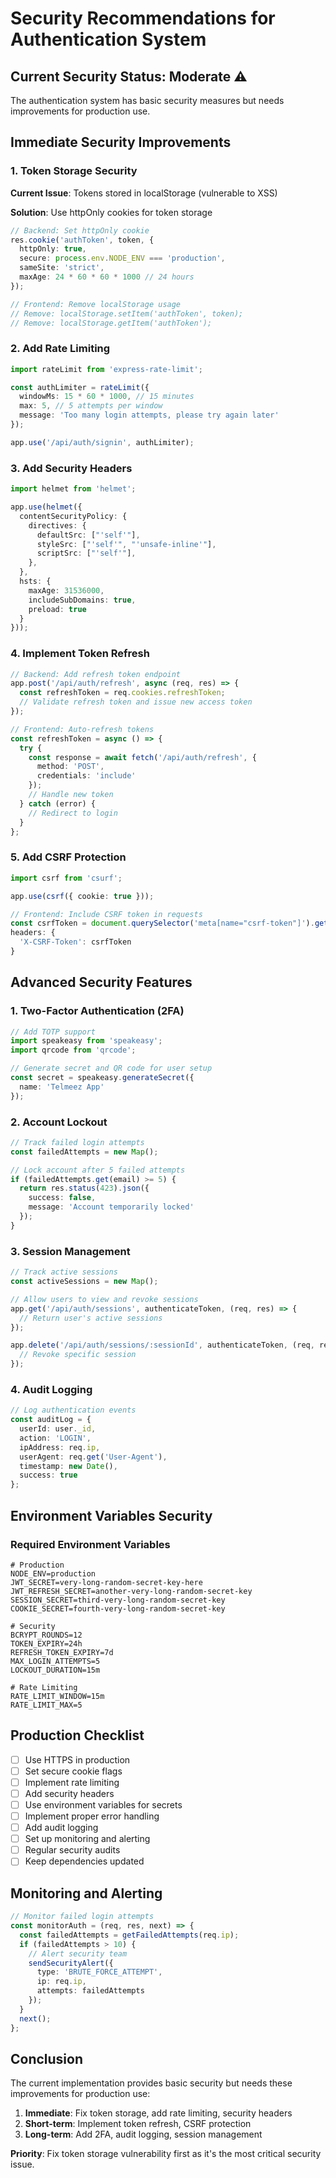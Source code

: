 # Security Recommendations for Authentication System

## Current Security Status: **Moderate** ⚠️

The authentication system has basic security measures but needs improvements for production use.

## Immediate Security Improvements

### 1. Token Storage Security
**Current Issue**: Tokens stored in localStorage (vulnerable to XSS)

**Solution**: Use httpOnly cookies for token storage
```typescript
// Backend: Set httpOnly cookie
res.cookie('authToken', token, {
  httpOnly: true,
  secure: process.env.NODE_ENV === 'production',
  sameSite: 'strict',
  maxAge: 24 * 60 * 60 * 1000 // 24 hours
});

// Frontend: Remove localStorage usage
// Remove: localStorage.setItem('authToken', token);
// Remove: localStorage.getItem('authToken');
```

### 2. Add Rate Limiting
```typescript
import rateLimit from 'express-rate-limit';

const authLimiter = rateLimit({
  windowMs: 15 * 60 * 1000, // 15 minutes
  max: 5, // 5 attempts per window
  message: 'Too many login attempts, please try again later'
});

app.use('/api/auth/signin', authLimiter);
```

### 3. Add Security Headers
```typescript
import helmet from 'helmet';

app.use(helmet({
  contentSecurityPolicy: {
    directives: {
      defaultSrc: ["'self'"],
      styleSrc: ["'self'", "'unsafe-inline'"],
      scriptSrc: ["'self'"],
    },
  },
  hsts: {
    maxAge: 31536000,
    includeSubDomains: true,
    preload: true
  }
}));
```

### 4. Implement Token Refresh
```typescript
// Backend: Add refresh token endpoint
app.post('/api/auth/refresh', async (req, res) => {
  const refreshToken = req.cookies.refreshToken;
  // Validate refresh token and issue new access token
});

// Frontend: Auto-refresh tokens
const refreshToken = async () => {
  try {
    const response = await fetch('/api/auth/refresh', {
      method: 'POST',
      credentials: 'include'
    });
    // Handle new token
  } catch (error) {
    // Redirect to login
  }
};
```

### 5. Add CSRF Protection
```typescript
import csrf from 'csurf';

app.use(csrf({ cookie: true }));

// Frontend: Include CSRF token in requests
const csrfToken = document.querySelector('meta[name="csrf-token"]').getAttribute('content');
headers: {
  'X-CSRF-Token': csrfToken
}
```

## Advanced Security Features

### 1. Two-Factor Authentication (2FA)
```typescript
// Add TOTP support
import speakeasy from 'speakeasy';
import qrcode from 'qrcode';

// Generate secret and QR code for user setup
const secret = speakeasy.generateSecret({
  name: 'Telmeez App'
});
```

### 2. Account Lockout
```typescript
// Track failed login attempts
const failedAttempts = new Map();

// Lock account after 5 failed attempts
if (failedAttempts.get(email) >= 5) {
  return res.status(423).json({
    success: false,
    message: 'Account temporarily locked'
  });
}
```

### 3. Session Management
```typescript
// Track active sessions
const activeSessions = new Map();

// Allow users to view and revoke sessions
app.get('/api/auth/sessions', authenticateToken, (req, res) => {
  // Return user's active sessions
});

app.delete('/api/auth/sessions/:sessionId', authenticateToken, (req, res) => {
  // Revoke specific session
});
```

### 4. Audit Logging
```typescript
// Log authentication events
const auditLog = {
  userId: user._id,
  action: 'LOGIN',
  ipAddress: req.ip,
  userAgent: req.get('User-Agent'),
  timestamp: new Date(),
  success: true
};
```

## Environment Variables Security

### Required Environment Variables
```env
# Production
NODE_ENV=production
JWT_SECRET=very-long-random-secret-key-here
JWT_REFRESH_SECRET=another-very-long-random-secret-key
SESSION_SECRET=third-very-long-random-secret-key
COOKIE_SECRET=fourth-very-long-random-secret-key

# Security
BCRYPT_ROUNDS=12
TOKEN_EXPIRY=24h
REFRESH_TOKEN_EXPIRY=7d
MAX_LOGIN_ATTEMPTS=5
LOCKOUT_DURATION=15m

# Rate Limiting
RATE_LIMIT_WINDOW=15m
RATE_LIMIT_MAX=5
```

## Production Checklist

- [ ] Use HTTPS in production
- [ ] Set secure cookie flags
- [ ] Implement rate limiting
- [ ] Add security headers
- [ ] Use environment variables for secrets
- [ ] Implement proper error handling
- [ ] Add audit logging
- [ ] Set up monitoring and alerting
- [ ] Regular security audits
- [ ] Keep dependencies updated

## Monitoring and Alerting

```typescript
// Monitor failed login attempts
const monitorAuth = (req, res, next) => {
  const failedAttempts = getFailedAttempts(req.ip);
  if (failedAttempts > 10) {
    // Alert security team
    sendSecurityAlert({
      type: 'BRUTE_FORCE_ATTEMPT',
      ip: req.ip,
      attempts: failedAttempts
    });
  }
  next();
};
```

## Conclusion

The current implementation provides basic security but needs these improvements for production use:

1. **Immediate**: Fix token storage, add rate limiting, security headers
2. **Short-term**: Implement token refresh, CSRF protection
3. **Long-term**: Add 2FA, audit logging, session management

**Priority**: Fix token storage vulnerability first as it's the most critical security issue. 